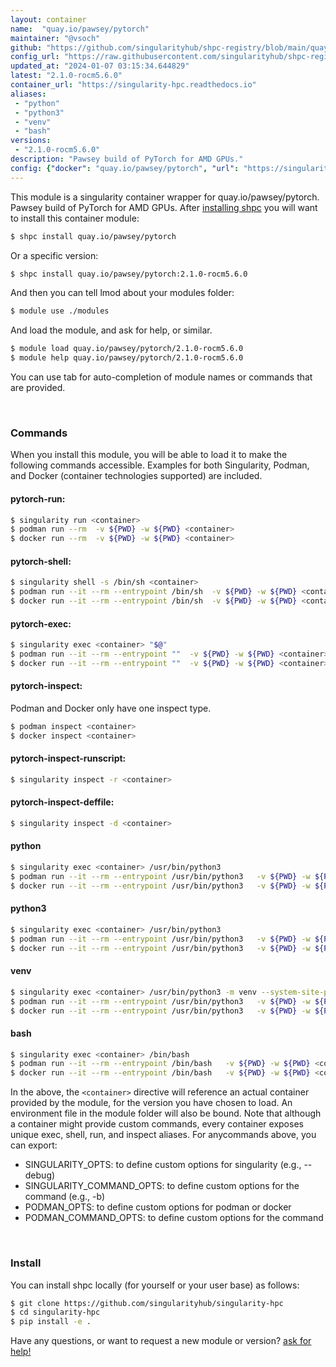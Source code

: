 ```yaml
---
layout: container
name:  "quay.io/pawsey/pytorch"
maintainer: "@vsoch"
github: "https://github.com/singularityhub/shpc-registry/blob/main/quay.io/pawsey/pytorch/container.yaml"
config_url: "https://raw.githubusercontent.com/singularityhub/shpc-registry/main/quay.io/pawsey/pytorch/container.yaml"
updated_at: "2024-01-07 03:15:34.644829"
latest: "2.1.0-rocm5.6.0"
container_url: "https://singularity-hpc.readthedocs.io"
aliases:
 - "python"
 - "python3"
 - "venv"
 - "bash"
versions:
 - "2.1.0-rocm5.6.0"
description: "Pawsey build of PyTorch for AMD GPUs."
config: {"docker": "quay.io/pawsey/pytorch", "url": "https://singularity-hpc.readthedocs.io", "maintainer": "dipietrantonio", "features": {"gpu": true}, "aliases": {"python": "/usr/bin/python3", "python3": "/usr/bin/python3", "venv": "/usr/bin/python3 -m venv --system-site-packages", "bash": "/bin/bash"}, "description": "Pawsey build of PyTorch for AMD GPUs.", "latest": {"2.1.0-rocm5.6.0": "sha256:3dbe6711f170d409cba0e25577859799e97eccb80c3d1b8b6df5bd6cf8c0aea6"}, "tags": {"2.1.0-rocm5.6.0": "sha256:3dbe6711f170d409cba0e25577859799e97eccb80c3d1b8b6df5bd6cf8c0aea6"}}
---
```


This module is a singularity container wrapper for quay.io/pawsey/pytorch.
Pawsey build of PyTorch for AMD GPUs.
After [installing shpc](#install) you will want to install this container module:


```bash
$ shpc install quay.io/pawsey/pytorch
```

Or a specific version:

```bash
$ shpc install quay.io/pawsey/pytorch:2.1.0-rocm5.6.0
```

And then you can tell lmod about your modules folder:

```bash
$ module use ./modules
```

And load the module, and ask for help, or similar.

```bash
$ module load quay.io/pawsey/pytorch/2.1.0-rocm5.6.0
$ module help quay.io/pawsey/pytorch/2.1.0-rocm5.6.0
```

You can use tab for auto-completion of module names or commands that are provided.

<br>

### Commands

When you install this module, you will be able to load it to make the following commands accessible.
Examples for both Singularity, Podman, and Docker (container technologies supported) are included.

#### pytorch-run:

```bash
$ singularity run <container>
$ podman run --rm  -v ${PWD} -w ${PWD} <container>
$ docker run --rm  -v ${PWD} -w ${PWD} <container>
```

#### pytorch-shell:

```bash
$ singularity shell -s /bin/sh <container>
$ podman run --it --rm --entrypoint /bin/sh  -v ${PWD} -w ${PWD} <container>
$ docker run --it --rm --entrypoint /bin/sh  -v ${PWD} -w ${PWD} <container>
```

#### pytorch-exec:

```bash
$ singularity exec <container> "$@"
$ podman run --it --rm --entrypoint ""  -v ${PWD} -w ${PWD} <container> "$@"
$ docker run --it --rm --entrypoint ""  -v ${PWD} -w ${PWD} <container> "$@"
```

#### pytorch-inspect:

Podman and Docker only have one inspect type.

```bash
$ podman inspect <container>
$ docker inspect <container>
```

#### pytorch-inspect-runscript:

```bash
$ singularity inspect -r <container>
```

#### pytorch-inspect-deffile:

```bash
$ singularity inspect -d <container>
```


#### python

```bash
$ singularity exec <container> /usr/bin/python3
$ podman run --it --rm --entrypoint /usr/bin/python3   -v ${PWD} -w ${PWD} <container> -c " $@"
$ docker run --it --rm --entrypoint /usr/bin/python3   -v ${PWD} -w ${PWD} <container> -c " $@"
```


#### python3

```bash
$ singularity exec <container> /usr/bin/python3
$ podman run --it --rm --entrypoint /usr/bin/python3   -v ${PWD} -w ${PWD} <container> -c " $@"
$ docker run --it --rm --entrypoint /usr/bin/python3   -v ${PWD} -w ${PWD} <container> -c " $@"
```


#### venv

```bash
$ singularity exec <container> /usr/bin/python3 -m venv --system-site-packages
$ podman run --it --rm --entrypoint /usr/bin/python3   -v ${PWD} -w ${PWD} <container> -c "-m venv --system-site-packages $@"
$ docker run --it --rm --entrypoint /usr/bin/python3   -v ${PWD} -w ${PWD} <container> -c "-m venv --system-site-packages $@"
```


#### bash

```bash
$ singularity exec <container> /bin/bash
$ podman run --it --rm --entrypoint /bin/bash   -v ${PWD} -w ${PWD} <container> -c " $@"
$ docker run --it --rm --entrypoint /bin/bash   -v ${PWD} -w ${PWD} <container> -c " $@"
```



In the above, the `<container>` directive will reference an actual container provided
by the module, for the version you have chosen to load. An environment file in the
module folder will also be bound. Note that although a container
might provide custom commands, every container exposes unique exec, shell, run, and
inspect aliases. For anycommands above, you can export:

 - SINGULARITY_OPTS: to define custom options for singularity (e.g., --debug)
 - SINGULARITY_COMMAND_OPTS: to define custom options for the command (e.g., -b)
 - PODMAN_OPTS: to define custom options for podman or docker
 - PODMAN_COMMAND_OPTS: to define custom options for the command

<br>

### Install

You can install shpc locally (for yourself or your user base) as follows:

```bash
$ git clone https://github.com/singularityhub/singularity-hpc
$ cd singularity-hpc
$ pip install -e .
```

Have any questions, or want to request a new module or version? [ask for help!](https://github.com/singularityhub/singularity-hpc/issues)